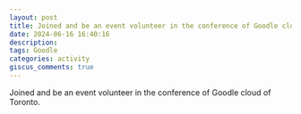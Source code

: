 ```yaml
---
layout: post
title: Joined and be an event volunteer in the conference of Goodle cloud of Toronto
date: 2024-06-16 16:40:16
description: 
tags: Goodle
categories: activity
giscus_comments: true
---
```


Joined and be an event volunteer in the conference of Goodle cloud of Toronto. 
